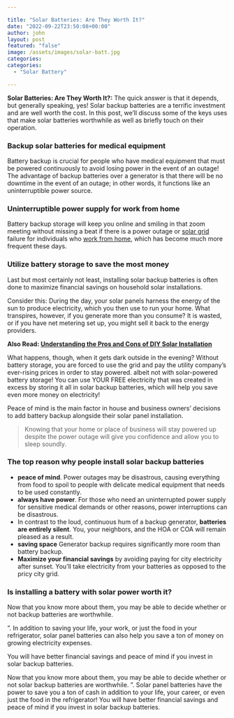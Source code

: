 ```yaml
---

title: "Solar Batteries: Are They Worth It?"
date: "2022-09-22T23:50:08+00:00"
author: john
layout: post
featured: "false"
image: /assets/images/solar-batt.jpg
categories:
categories:
  - "Solar Battery"

---
```


**Solar Batteries: Are They Worth It?:** The quick answer is that it depends, but generally speaking, yes! Solar backup batteries are a terrific investment and are well worth the cost. In this post, we’ll discuss some of the keys uses that make solar batteries worthwhile as well as briefly touch on their operation.

### **Backup solar batteries for medical equipment**

Battery backup is crucial for people who have medical equipment that must be powered continuously to avoid losing power in the event of an outage! The advantage of backup batteries over a generator is that there will be no downtime in the event of an outage; in other words, it functions like an uninterruptible power source.

### **Uninterruptible power supply for work from home**

Battery backup storage will keep you online and smiling in that zoom meeting without missing a beat if there is a power outage or [solar grid](/how-to-go-off-the-grid-with-solar/) failure for individuals who [work from home](/reasons-to-invest-in-solar-while-working-from-home/), which has become much more frequent these days.

### **Utilize battery storage to save the most money**

Last but most certainly not least, installing solar backup batteries is often done to maximize financial savings on household solar installations.

Consider this: During the day, your solar panels harness the energy of the sun to produce electricity, which you then use to run your home. What transpires, however, if you generate more than you consume? It is wasted, or if you have net metering set up, you might sell it back to the energy providers.

**Also Read: [Understanding the Pros and Cons of DIY Solar Installation](/diy-solar-installation/)**

What happens, though, when it gets dark outside in the evening? Without battery storage, you are forced to use the grid and pay the utility company’s ever-rising prices in order to stay powered. albeit not with solar-powered battery storage! You can use YOUR FREE electricity that was created in excess by storing it all in solar backup batteries, which will help you save even more money on electricity!

Peace of mind is the main factor in house and business owners’ decisions to add battery backup alongside their solar panel installation.

> Knowing that your home or place of business will stay powered up despite the power outage will give you confidence and allow you to sleep soundly.
 
### **The top reason why people install solar backup batteries**

- **peace of mind**. Power outages may be disastrous, causing everything from food to spoil to people with delicate medical equipment that needs to be used constantly.
- **always have power**. For those who need an uninterrupted power supply for sensitive medical demands or other reasons, power interruptions can be disastrous.
- In contrast to the loud, continuous hum of a backup generator, **batteries are entirely silent**. You, your neighbors, and the HOA or COA will remain pleased as a result.
- **saving space** Generator backup requires significantly more room than battery backup.
- **Maximize your financial savings** by avoiding paying for city electricity after sunset. You’ll take electricity from your batteries as opposed to the pricy city grid.

### **Is installing a battery with solar power worth it?**

Now that you know more about them, you may be able to decide whether or not backup batteries are worthwhile.

”. In addition to saving your life, your work, or just the food in your refrigerator, solar panel batteries can also help you save a ton of money on growing electricity expenses.

You will have better financial savings and peace of mind if you invest in solar backup batteries.

Now that you know more about them, you may be able to decide whether or not solar backup batteries are worthwhile. ”. Solar panel batteries have the power to save you a ton of cash in addition to your life, your career, or even just the food in the refrigerator! You will have better financial savings and peace of mind if you invest in solar backup batteries.

